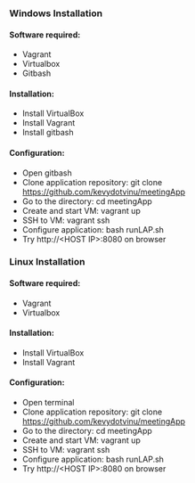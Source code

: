 ### Windows Installation

#### Software required:
 - Vagrant
 - Virtualbox
 - Gitbash

#### Installation:
 - Install VirtualBox
 - Install Vagrant
 - Install gitbash

#### Configuration:
 - Open gitbash
 - Clone application repository: git clone https://github.com/kevydotvinu/meetingApp
 - Go to the directory: cd meetingApp
 - Create and start VM: vagrant up
 - SSH to VM: vagrant ssh
 - Configure application: bash runLAP.sh
 - Try http://&lt;HOST IP&gt;:8080 on browser

### Linux Installation

#### Software required:
 - Vagrant
 - Virtualbox

#### Installation:
 - Install VirtualBox
 - Install Vagrant

#### Configuration:
 - Open terminal
 - Clone application repository: git clone https://github.com/kevydotvinu/meetingApp
 - Go to the directory: cd meetingApp
 - Create and start VM: vagrant up
 - SSH to VM: vagrant ssh
 - Configure application: bash runLAP.sh
 - Try http://&lt;HOST IP&gt;:8080 on browser
